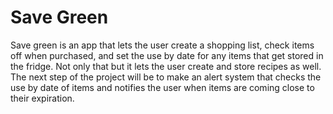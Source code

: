 # Save Green
Save green is an app that lets the user create a shopping list, check items off when purchased, and set the use by date for any items that get stored in the fridge. Not only that but it lets the user create and store recipes as well. The next step of the project will be to make an alert system that checks the use by date of items and notifies the user when items are coming close to their expiration. 


